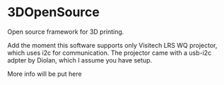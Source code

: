 # 3DOpenSource
Open source framework for 3D printing. 

Add the moment this software supports only Visitech LRS WQ projector, which uses i2c for communication. The projector came with a usb-i2c adpter by Diolan, which I assume you have setup.


More info will be put here